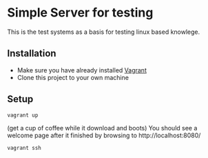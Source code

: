 # Simple Server for testing
This is the test systems as a basis for testing linux based knowlege.

## Installation

* Make sure you have already installed [Vagrant](https://www.vagrantup.com/)
* Clone this project to your own machine

## Setup

`vagrant up`

(get a cup of coffee while it download and boots)
You should see a welcome page after it finished by browsing to http://localhost:8080/

`vagrant ssh`
